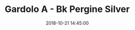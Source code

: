 ---
title: Gardolo A - Bk Pergine Silver
date: 2018-10-21 14:45:00
squadra-a: Bk Pergine Silver
punteggio-a: 
squadra-b: Bc Gardolo A
punteggio-b: 
partite/squadra: under-18-18-19
luogo: Centro Sportivo Trento Nord
categoria: under 18
---